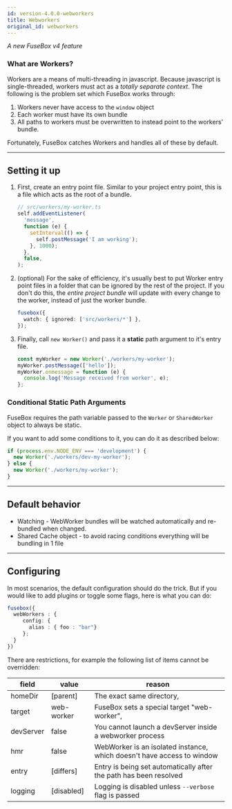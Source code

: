 ```yaml
---
id: version-4.0.0-webworkers
title: Webworkers
original_id: webworkers
---
```


_A new FuseBox v4 feature_

### What are Workers?

Workers are a means of multi-threading in javascript. Because javascript is single-threaded, workers must act as a
_totally separate context_. The following is the problem set which FuseBox works through:

1. Workers never have access to the `window` object
2. Each worker must have its own bundle
3. All paths to workers must be overwritten to instead point to the workers' bundle.

Fortunately, FuseBox catches Workers and handles all of these by default.

<!--
a very simple and intuitive way of working with `Worker` and `ShareWorker` object. What is the
actual problem and why does it need special treatments? To answer this question let's define requirements first;

- Worker doesn't have access to `window` object hence needs a special treatment
- Worker needs to be in a separate bundle
- Worker might require transpilation (bundling)
- Path to workers need to be overridden

For example:

```ts
new Worker('./path/to/worker.js');
```

This is how a typical worker looks like. But here is a problem. This file needs to be publicly available. Here comes
FuseBox, which offers automatic bundling with path re-writes and it supports production source maps too! Let's break it
down and try an example. -->

---

## Setting it up

1. First, create an entry point file. Similar to your project entry point, this is a file which acts as the root of a
   bundle.

   ```ts
   // src/workers/my-worker.ts
   self.addEventListener(
     'message',
     function (e) {
       setInterval(() => {
         self.postMessage('I am working');
       }, 1000);
     },
     false,
   );
   ```

2. (optional) For the sake of efficiency, it's usually best to put Worker entry point files in a folder that can be
   ignored by the rest of the project. If you don't do this, the _entire project bundle_ will update with every change
   to the worker, instead of just the worker bundle.

   ```ts
   fusebox({
     watch: { ignored: ['src/workers/*'] },
   });
   ```

3. Finally, call `new Worker()` and pass it a **static** path argument to it's entry file.

   ```ts
   const myWorker = new Worker('./workers/my-worker');
   myWorker.postMessage(['hello']);
   myWorker.onmessage = function (e) {
     console.log('Message received from worker', e);
   };
   ```

### Conditional Static Path Arguments

FuseBox requires the path variable passed to the `Worker` or `SharedWorker` object to always be static.

If you want to add some conditions to it, you can do it as described below:

```ts
if (process.env.NODE_ENV === 'development') {
  new Worker('./workers/dev-my-worker');
} else {
  new Worker('./workers/my-worker');
}
```

---

## Default behavior

- Watching - WebWorker bundles will be watched automatically and re-bundled when changed.
- Shared Cache object - to avoid racing conditions everything will be bundling in 1 file

---

## Configuring

In most scenarios, the default configuration should do the trick. But if you would like to add plugins or toggle some
flags, here is what you can do:

```ts
fusebox({
  webWorkers : {
     config: {
       alias : { foo : "bar"}
     };
  }
})
```

There are restrictions, for example the following list of items cannot be overridden:

| field     | value      | reason                                                                 |
| --------- | ---------- | ---------------------------------------------------------------------- |
| homeDir   | [parent]   | The exact same directory,                                              |
| target    | web-worker | FuseBox sets a special target "web-worker",                            |
| devServer | false      | You cannot launch a devServer inside a webworker process               |
| hmr       | false      | WebWorker is an isolated instance, which doesn't have access to window |
| entry     | [differs]  | Entry is being set automatically after the path has been resolved      |
| logging   | [disabled] | Logging is disabled unless `--verbose` flag is passed                  |
